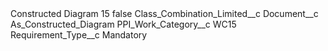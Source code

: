 <?xml version="1.0" encoding="UTF-8"?>
<CustomMetadata xmlns="http://soap.sforce.com/2006/04/metadata" xmlns:xsi="http://www.w3.org/2001/XMLSchema-instance" xmlns:xsd="http://www.w3.org/2001/XMLSchema">
    <label>Constructed Diagram 15</label>
    <protected>false</protected>
    <values>
        <field>Class_Combination_Limited__c</field>
        <value xsi:nil="true"/>
    </values>
    <values>
        <field>Document__c</field>
        <value xsi:type="xsd:string">As_Constructed_Diagram</value>
    </values>
    <values>
        <field>PPI_Work_Category__c</field>
        <value xsi:type="xsd:string">WC15</value>
    </values>
    <values>
        <field>Requirement_Type__c</field>
        <value xsi:type="xsd:string">Mandatory</value>
    </values>
</CustomMetadata>
